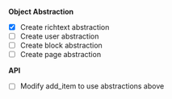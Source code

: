 **Object Abstraction**  
- [x] Create richtext abstraction  
- [ ] Create user abstraction  
- [ ] Create block abstraction  
- [ ] Create page abstraction  

**API**  
- [ ] Modify add_item to use abstractions above  